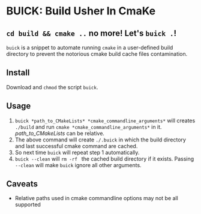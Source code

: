 # BUICK: Build Usher In CmaKe
## `cd build && cmake ..` no more! Let's `buick .`!

`buick` is a snippet to automate running `cmake` in a user-defined build directory to prevent the notorious cmake build cache files contamination.

## Install
Download and `chmod` the script `buick`.

## Usage
1. `buick *path_to_CMakeLists* *cmake_commandline_arguments*` will creates `./build` and run `cmake *cmake_commandline_arguments*` in it. *path_to_CMakeLists* can be relative.
2. The above command will create `./.buick` in which the build directory and last successful cmake command are cached.
3. So next time `buick` will repeat step 1 automatically.
4. `buick --clean` will `rm -rf ` the cached build directory if it exists. Passing `--clean` will make `buick` ignore all other arguments.

## Caveats
* Relative paths used in cmake commandline options may not be all supported
